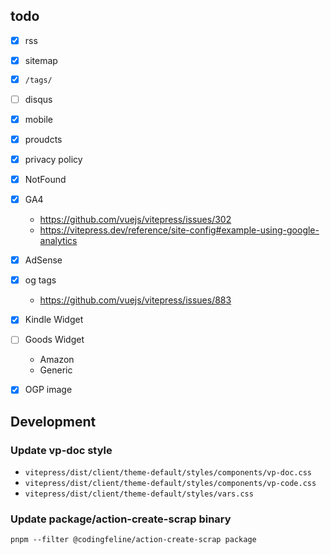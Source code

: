 ## todo

- [x] rss
- [x] sitemap
- [x] `/tags/`
- [ ] disqus
- [x] mobile
- [x] proudcts
- [x] privacy policy
- [x] NotFound
- [x] GA4
  - https://github.com/vuejs/vitepress/issues/302
  - https://vitepress.dev/reference/site-config#example-using-google-analytics
- [x] AdSense
- [x] og tags
  - https://github.com/vuejs/vitepress/issues/883
- [x] Kindle Widget
- [ ] Goods Widget
  - Amazon
  - Generic
- [x] OGP image


## Development

### Update vp-doc style

- `vitepress/dist/client/theme-default/styles/components/vp-doc.css`
- `vitepress/dist/client/theme-default/styles/components/vp-code.css`
- `vitepress/dist/client/theme-default/styles/vars.css`

### Update package/action-create-scrap binary

```shell
pnpm --filter @codingfeline/action-create-scrap package
```
